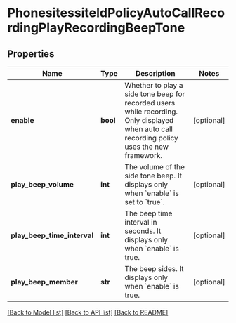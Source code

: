 # PhonesitessiteIdPolicyAutoCallRecordingPlayRecordingBeepTone

## Properties
Name | Type | Description | Notes
------------ | ------------- | ------------- | -------------
**enable** | **bool** | Whether to play a side tone beep for recorded users while recording. Only displayed when auto call recording policy uses the new framework. | [optional] 
**play_beep_volume** | **int** | The volume of the side tone beep. It displays only when &#x60;enable&#x60; is set to &#x60;true&#x60;. | [optional] 
**play_beep_time_interval** | **int** | The beep time interval in seconds. It displays only when &#x60;enable&#x60; is true. | [optional] 
**play_beep_member** | **str** | The beep sides. It displays only when &#x60;enable&#x60; is true. | [optional] 

[[Back to Model list]](../README.md#documentation-for-models) [[Back to API list]](../README.md#documentation-for-api-endpoints) [[Back to README]](../README.md)

